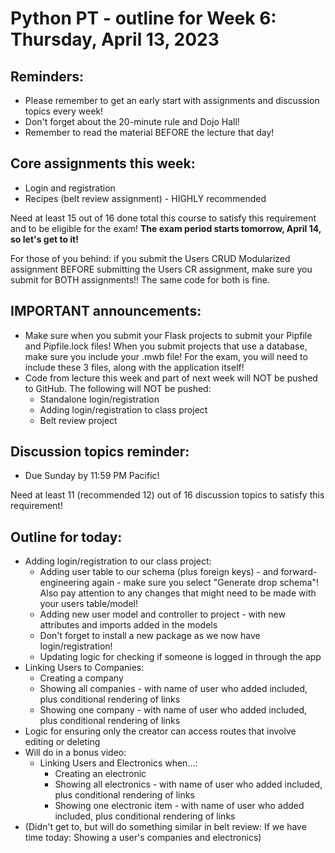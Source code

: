 # Python PT - outline for Week 6: Thursday, April 13, 2023

## Reminders:
- Please remember to get an early start with assignments and discussion topics every week!
- Don't forget about the 20-minute rule and Dojo Hall!
- Remember to read the material BEFORE the lecture that day!

## Core assignments this week:
- Login and registration
- Recipes (belt review assignment) - HIGHLY recommended

Need at least 15 out of 16 done total this course to satisfy this requirement and to be eligible for the exam!  **The exam period starts tomorrow, April 14, so let's get to it!**

For those of you behind: if you submit the Users CRUD Modularized assignment BEFORE submitting the Users CR assignment, make sure you submit for BOTH assignments!!  The same code for both is fine.

## IMPORTANT announcements:
- Make sure when you submit your Flask projects to submit your Pipfile and Pipfile.lock files!  When you submit projects that use a database, make sure you include your .mwb file!  For the exam, you will need to include these 3 files, along with the application itself!
- Code from lecture this week and part of next week will NOT be pushed to GitHub.  The following will NOT be pushed:
    - Standalone login/registration
    - Adding login/registration to class project
    - Belt review project

## Discussion topics reminder:
- Due Sunday by 11:59 PM Pacific!

Need at least 11 (recommended 12) out of 16 discussion topics to satisfy this requirement!

## Outline for today:
- Adding login/registration to our class project:
    - Adding user table to our schema (plus foreign keys) - and forward-engineering again - make sure you select "Generate drop schema"!  Also pay attention to any changes that might need to be made with your users table/model!
    - Adding new user model and controller to project - with new attributes and imports added in the models
    - Don't forget to install a new package as we now have login/registration! 
    - Updating logic for checking if someone is logged in through the app
- Linking Users to Companies:
    - Creating a company
    - Showing all companies - with name of user who added included, plus conditional rendering of links
    - Showing one company - with name of user who added included, plus conditional rendering of links
- Logic for ensuring only the creator can access routes that involve editing or deleting
- Will do in a bonus video:
    - Linking Users and Electronics when...:
        - Creating an electronic
        - Showing all electronics - with name of user who added included, plus conditional rendering of links
        - Showing one electronic item - with name of user who added included, plus conditional rendering of links
- (Didn't get to, but will do something similar in belt review: If we have time today: Showing a user's companies and electronics)
